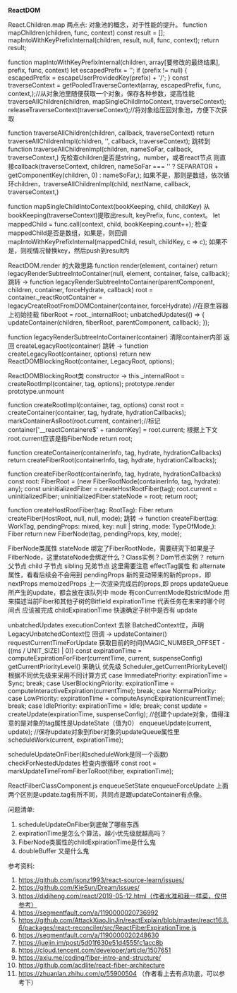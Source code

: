 **ReactDOM**

React.Children.map
两点点: 对象池的概念，对于性能的提升。
function mapChildren(children, func, context)
    const result = [];
    mapIntoWithKeyPrefixInternal(children, result, null, func, context);
    return result;

function mapIntoWithKeyPrefixInternal(children, array[要修改的最终结果], prefix, func, context)
    let escapedPrefix = '';
    if (prefix != null) {
        escapedPrefix = escapeUserProvidedKey(prefix) + '/';
    }
    const traverseContext = getPooledTraverseContext(array, escapedPrefix, func, context,);//从对象池里随便获取一个对象，保存各种参数，提高性能
    traverseAllChildren(children, mapSingleChildIntoContext, traverseContext);
    releaseTraverseContext(traverseContext);//将对象给压回对象池，方便下次获取

function traverseAllChildren(children, callback, traverseContext)
    return traverseAllChildrenImpl(children, '', callback, traverseContext);
    跳转到 function traverseAllChildrenImpl(children, nameSoFar, callback, traverseContext,)
        先检查children是否是string，number，或者react节点 则直接callback(traverseContext, children, nameSoFar === '' ? SEPARATOR + getComponentKey(children, 0) : nameSoFar,);
        如果不是，那则是数组，依次循环children，traverseAllChildrenImpl(child, nextName, callback, traverseContext,)

function mapSingleChildIntoContext(bookKeeping, child, childKey)
    从bookKeeping(traverseContext)提取出result, keyPrefix, func, context。
    let mappedChild = func.call(context, child, bookKeeping.count++);
    检查mappedChild是否是数组，如果是，则回调mapIntoWithKeyPrefixInternal(mappedChild, result, childKey, c => c);
    如果不是，则视情况替换key，然后push到result内


ReactDOM.render 的大致思路
function render(element, container)
    return legacyRenderSubtreeIntoContainer(null, element, container, false, callback);
    跳转 -> function legacyRenderSubtreeIntoContainer(parentComponent, children, container, forceHydrate, callback)
      root = container._reactRootContainer = legacyCreateRootFromDOMContainer(container, forceHydrate) //在原生容器上初始挂载
      fiberRoot = root._internalRoot;
      unbatchedUpdates(() => {
        updateContainer(children, fiberRoot, parentComponent, callback);
      });

function legacyRenderSubtreeIntoContainer(container)
    清除container内部
    返回  createLegacyRoot(container)
        跳转 -> function createLegacyRoot(container, options)
            return new ReactDOMBlockingRoot(container, LegacyRoot, options);

ReactDOMBlockingRoot类
    constructor -> this._internalRoot = createRootImpl(container, tag, options);
    prototype.render
    prototype.unmount

function createRootImpl(container, tag, options)
    const root = createContainer(container, tag, hydrate, hydrationCallbacks);
    markContainerAsRoot(root.current, container);//标记container['__reactContainere$' + randomKey] = root.current; 根据上下文root.current应该是指FiberNode
    return root;

function createContainer(containerInfo, tag, hydrate, hydrationCallbacks)
    return createFiberRoot(containerInfo, tag, hydrate, hydrationCallbacks);

function createFiberRoot(containerInfo, tag, hydrate, hydrationCallbacks)
    const root: FiberRoot = (new FiberRootNode(containerInfo, tag, hydrate): any);
    const uninitializedFiber = createHostRootFiber(tag);
    root.current = uninitializedFiber;
    uninitializedFiber.stateNode = root;
    return root;

function createHostRootFiber(tag: RootTag): Fiber
    return createFiber(HostRoot, null, null, mode);
        跳转 -> function createFiber(tag: WorkTag, pendingProps: mixed, key: null | string, mode: TypeOfMode,): Fiber
            return new FiberNode(tag, pendingProps, key, mode);

FiberNode类属性
stateNode 绑定了FiberRootNode，需要研究下如果是子FilberNode，这里stateNode会绑定什么？Class实例？Dom节点实例？
return 父节点
child 子节点
sibling 兄弟节点
这里需要注意 effectTag属性 和 alternate属性，看看后续会不会用到
pendingProps 新的变动带来的新的props，即nextProps
memoizedProps 上一次渲染完成后的props,即 props
updateQueue 所产生的update，都会放在该队列中
mode 有conCurrentMode和strictMode 用来描述当前Fiber和其他子树的Bitfield
expirationTime 代表任务在未来的哪个时间点 应该被完成
childExpirationTime 快速确定子树中是否有 update


unbatchedUpdates
  executionContext 去除 BatchedContext位，声明 LegacyUnbatchedContext位
  回调 -> updateContainer()
    requestCurrentTimeForUpdate 获取目前的时间(MAGIC_NUMBER_OFFSET - ((ms / UNIT_SIZE) | 0))
    const expirationTime = computeExpirationForFiber(currentTime, current, suspenseConfig)
      getCurrentPriorityLevel() 来确认 优先级
        Scheduler_getCurrentPriorityLevel()
      根据不同优先级来采用不同计算方式
      case ImmediatePriority:
        expirationTime = Sync;
        break;
      case UserBlockingPriority:
        expirationTime = computeInteractiveExpiration(currentTime);
        break;
      case NormalPriority:
      case LowPriority:
        expirationTime = computeAsyncExpiration(currentTime);
        break;
      case IdlePriority:
        expirationTime = Idle;
        break;
    const update = createUpdate(expirationTime, suspenseConfig); //创建个update对象，值得注意的是对象的tag属性是UpdateState（值为0）
    enqueueUpdate(current, update); //保存update对象到fiber对象的updateQueue属性里
    scheduleWork(current, expirationTime);

scheduleUpdateOnFiber(和scheduleWork是同一个函数)
  checkForNestedUpdates 检查内嵌循环
  const root = markUpdateTimeFromFiberToRoot(fiber, expirationTime);



ReactFilberClassComponent.js
enqueueSetState
enqueueForceUpdate
上面两个区别是update.tag有所不同，共同点是跟updateContainer有点像。

问题清单:
1. scheduleUpdateOnFiber到底做了哪些东西
2. expirationTime是怎么个算法，越小优先级就越高吗？
3. FiberNode类属性的childExpirationTime是什么鬼
4. doubleBuffer 又是什么鬼


参考资料:
1. https://github.com/jsonz1993/react-source-learn/issues/
2. https://github.com/KieSun/Dream/issues/
3. https://didiheng.com/react/2019-05-12.html（作者水准和我一样菜，仅供参考）
4. https://segmentfault.com/a/1190000020736992
5. https://github.com/AttackXiaoJinJin/reactExplain/blob/master/react16.8.6/packages/react-reconciler/src/ReactFiberExpirationTime.js
6. https://segmentfault.com/a/1190000020248630
7. https://juejin.im/post/5d01f630e51d4555fc1acc8b
8. https://cloud.tencent.com/developer/article/1507651
9. https://axiu.me/coding/fiber-intro-and-structure/
10. https://github.com/acdlite/react-fiber-architecture
11. https://zhuanlan.zhihu.com/p/55900504 （作者看上去有点功底，可以参考下）
